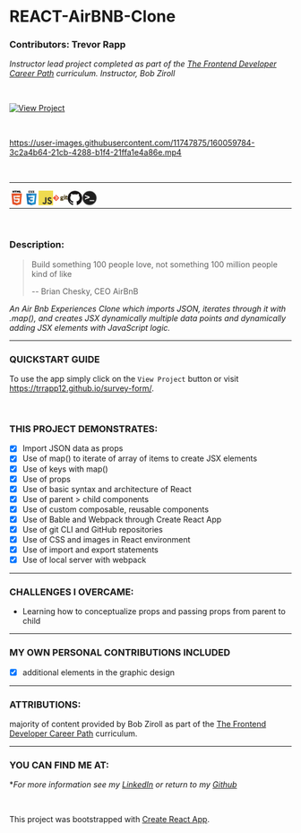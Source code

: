 # REACT-AirBNB-Clone
 
### Contributors: Trevor Rapp

*Instructor lead project completed as part of the [The Frontend Developer Career Path](https://scrimba.com/learn/frontend) curriculum. Instructor, Bob Ziroll*

<br/>

[![View Project](https://user-images.githubusercontent.com/11747875/141705232-471a0b9c-ca45-4540-a1b6-740c5e1becbe.png)](https://trrapp12.github.io/REACT-AirBNB-Clone/)

<br>

https://user-images.githubusercontent.com/11747875/160059784-3c2a4b64-21cb-4288-b1f4-21ffa1e4a86e.mp4

<br>

---

<img align="left" alt="HTML5" width="26px" src="https://raw.githubusercontent.com/github/explore/80688e429a7d4ef2fca1e82350fe8e3517d3494d/topics/html/html.png" />
<img align="left" alt="CSS3" width="26px" src="https://raw.githubusercontent.com/github/explore/80688e429a7d4ef2fca1e82350fe8e3517d3494d/topics/css/css.png" />
<img align="left" alt="JavaScript" width="26px" src="https://raw.githubusercontent.com/github/explore/80688e429a7d4ef2fca1e82350fe8e3517d3494d/topics/javascript/javascript.png" />
<img align="left" alt="Git" width="26px" src="https://raw.githubusercontent.com/github/explore/80688e429a7d4ef2fca1e82350fe8e3517d3494d/topics/git/git.png" />
<img align="left" alt="GitHub" width="26px" src="https://raw.githubusercontent.com/github/explore/78df643247d429f6cc873026c0622819ad797942/topics/github/github.png" />
<img align="left" alt="Terminal" width="26px" src="https://raw.githubusercontent.com/github/explore/80688e429a7d4ef2fca1e82350fe8e3517d3494d/topics/terminal/terminal.png" />

<br>

---

<br>

### Description:

> Build something 100 people love, not something 100 million people kind of like
>
> -- Brian Chesky, CEO AirBnB

*An Air Bnb Experiences Clone which imports JSON, iterates through it with .map(), and creates JSX dynamically multiple data points and dynamically adding JSX elements with JavaScript logic.*

--- 

### QUICKSTART GUIDE

To use the app simply click on the ```View Project``` button or visit <a href="https://trrapp12.github.io/survey-form/">https://trrapp12.github.io/survey-form/</a>. 

<br/>

### THIS PROJECT DEMONSTRATES:

- [x] Import JSON data as props
- [x] Use of map() to iterate of array of items to create JSX elements
- [x] Use of keys with map()
- [x] Use of props
- [x] Use of basic syntax and architecture of React
- [x] Use of parent > child components
- [x] Use of custom composable, reusable components
- [x] Use of Bable and Webpack through Create React App
- [x] Use of git CLI and GitHub repositories
- [x] Use of CSS and images in React environment
- [x] Use of import and export statements
- [x] Use of local server with webpack

---

### CHALLENGES I OVERCAME:

* Learning how to conceptualize props and passing props from parent to child
---

### MY OWN PERSONAL CONTRIBUTIONS INCLUDED 

- [X] additional elements in the graphic design

---

### ATTRIBUTIONS:

majority of content provided by Bob Ziroll as part of the [The Frontend Developer Career Path](https://scrimba.com/learn/frontend) curriculum.

---

### YOU CAN FIND ME AT:

\**For more information see my [LinkedIn](https://www.linkedin.com/in/trevor-rapp-042a1037) or return to my [Github](https://github.com/trrapp12)*

<br>

This project was bootstrapped with [Create React App](https://github.com/facebook/create-react-app).



